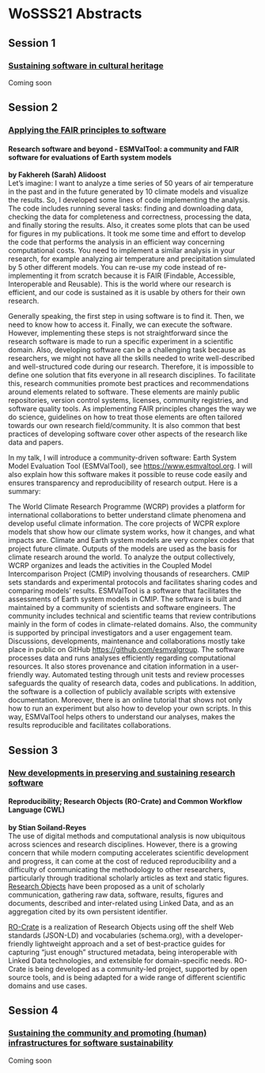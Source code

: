 # WoSSS21 Abstracts

## Session 1
### [Sustaining software in cultural heritage](/wosss21-agenda#session-1)  
Coming soon

## Session 2
### [Applying the FAIR principles to software](/wosss21-agenda#session-2)  

#### Research software and beyond - ESMValTool: a community and FAIR software for evaluations of Earth system models
**by Fakhereh (Sarah) Alidoost**  
Let’s imagine: I want to analyze a time series of 50 years of air temperature in the past and in the future generated by 10 climate models and visualize the results. So, I developed some lines of code implementing the analysis. The code includes running several tasks: finding and downloading data, checking the data for completeness and correctness, processing the data, and finally storing the results. Also, it creates some plots that can be used for figures in my publications. It took me some time and effort to develop the code that performs the analysis in an efficient way concerning computational costs. You need to implement a similar analysis in your research, for example analyzing air temperature and precipitation simulated by 5 other different models. You can re-use my code instead of re-implementing it from scratch because it is FAIR (Findable, Accessible, Interoperable and Reusable). This is the world where our research is efficient, and our code is sustained as it is usable by others for their own research.  

Generally speaking, the first step in using software is to find it. Then, we need to know how to access it. Finally, we can execute the software. However, implementing these steps is not straightforward since the research software is made to run a specific experiment in a scientific domain. Also, developing software can be a challenging task because as researchers, we might not have all the skills needed to write well-described and well-structured code during our research. Therefore, it is impossible to define one solution that fits everyone in all research disciplines. To facilitate this, research communities promote best practices and recommendations around elements related to software. These elements are mainly public repositories, version control systems, licenses, community registries, and software quality tools. As implementing FAIR principles changes the way we do science, guidelines on how to treat those elements are often tailored towards our own research field/community. It is also common that best practices of developing software cover other aspects of the research like data and papers.  

In my talk, I will introduce a community-driven software: Earth System Model Evaluation Tool (ESMValTool), see https://www.esmvaltool.org. I will also explain how this software makes it possible to reuse code easily and ensures transparency and reproducibility of research output. Here is a summary:  

The World Climate Research Programme (WCRP) provides a platform for international collaborations to better understand climate phenomena and develop useful climate information. The core projects of WCPR explore models that show how our climate system works, how it changes, and what impacts are. Climate and Earth system models are very complex codes that project future climate. Outputs of the models are used as the basis for climate research around the world. To analyze the output collectively, WCRP organizes and leads the activities in the Coupled Model Intercomparison Project (CMIP) involving thousands of researchers. CMIP sets standards and experimental protocols and facilitates sharing codes and comparing models’ results. ESMValTool is a software that facilitates the assessments of Earth system models in CMIP. The software is built and maintained by a community of scientists and software engineers. The community includes technical and scientific teams that review contributions mainly in the form of codes in climate-related domains. Also, the community is supported by principal investigators and a user engagement team. Discussions, developments, maintenance and collaborations mostly take place in public on GitHub https://github.com/esmvalgroup. The software processes data and runs analyses efficiently regarding computational resources. It also stores provenance and citation information in a user-friendly way. Automated testing through unit tests and review processes safeguards the quality of research data, codes and publications. In addition, the software is a collection of publicly available scripts with extensive documentation. Moreover, there is an online tutorial that shows not only how to run an experiment but also how to develop your own scripts. In this way, ESMValTool helps others to understand our analyses, makes the results reproducible and facilitates collaborations.

## Session 3
### [New developments in preserving and sustaining research software](/wosss21-agenda#session-3)  

#### Reproducibility; Research Objects (RO-Crate) and Common Workflow Language (CWL)
**by Stian Soiland-Reyes**  
The use of digital methods and computational analysis is now ubiquitous across sciences and research disciplines. However, there is a growing concern that while modern computing accelerates scientific development and progress, it can come at the cost of reduced reproducibility and a difficulty of communicating the methodology to other researchers, particularly through traditional scholarly articles as text and static figures. [Research Objects](https://www.research.manchester.ac.uk/portal/en/publications/why-linked-data-is-not-enough-for-scientists(394d2487-5598-4e1e-a0c1-d67ad65d7947).html) have been proposed as a unit of scholarly communication, gathering raw data, software, results, figures and documents, described and inter-related using Linked Data, and as an aggregation cited by its own persistent identifier.

[RO-Crate](https://www.researchobject.org/ro-crate/) is a realization of Research Objects using off the shelf Web standards (JSON-LD) and vocabularies  (schema.org), with a developer-friendly lightweight approach and a set of best-practice guides for capturing “just enough” structured metadata, being interoperable with Linked Data technologies, and extensible for domain-specific needs.  RO-Crate is being developed as a community-led project, supported by open source tools, and is being adapted for a wide range of different scientific domains and use cases.


## Session 4
### [Sustaining the community and promoting (human) infrastructures for software sustainability](/wosss21-agenda#session-4)  
Coming soon
